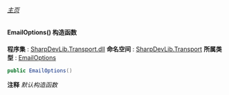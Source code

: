 ###### [主页](./Index.md "主页")
#### EmailOptions() 构造函数
**程序集** : [SharpDevLib.Transport.dll](./SharpDevLib.Transport.assembly.md "SharpDevLib.Transport.dll")
**命名空间** : [SharpDevLib.Transport](./SharpDevLib.Transport.namespace.md "SharpDevLib.Transport")
**所属类型** : [EmailOptions](./SharpDevLib.Transport.EmailOptions.md "EmailOptions")
``` csharp
public EmailOptions()
```
**注释**
*默认构造函数*

